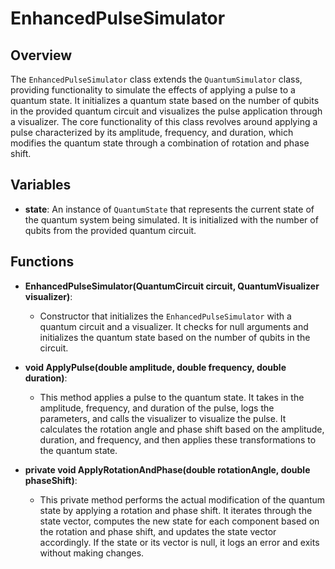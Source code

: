 # EnhancedPulseSimulator

## Overview
The `EnhancedPulseSimulator` class extends the `QuantumSimulator` class, providing functionality to simulate the effects of applying a pulse to a quantum state. It initializes a quantum state based on the number of qubits in the provided quantum circuit and visualizes the pulse application through a visualizer. The core functionality of this class revolves around applying a pulse characterized by its amplitude, frequency, and duration, which modifies the quantum state through a combination of rotation and phase shift.

## Variables
- **state**: An instance of `QuantumState` that represents the current state of the quantum system being simulated. It is initialized with the number of qubits from the provided quantum circuit.

## Functions
- **EnhancedPulseSimulator(QuantumCircuit circuit, QuantumVisualizer visualizer)**: 
  - Constructor that initializes the `EnhancedPulseSimulator` with a quantum circuit and a visualizer. It checks for null arguments and initializes the quantum state based on the number of qubits in the circuit.

- **void ApplyPulse(double amplitude, double frequency, double duration)**: 
  - This method applies a pulse to the quantum state. It takes in the amplitude, frequency, and duration of the pulse, logs the parameters, and calls the visualizer to visualize the pulse. It calculates the rotation angle and phase shift based on the amplitude, duration, and frequency, and then applies these transformations to the quantum state.

- **private void ApplyRotationAndPhase(double rotationAngle, double phaseShift)**: 
  - This private method performs the actual modification of the quantum state by applying a rotation and phase shift. It iterates through the state vector, computes the new state for each component based on the rotation and phase shift, and updates the state vector accordingly. If the state or its vector is null, it logs an error and exits without making changes.
